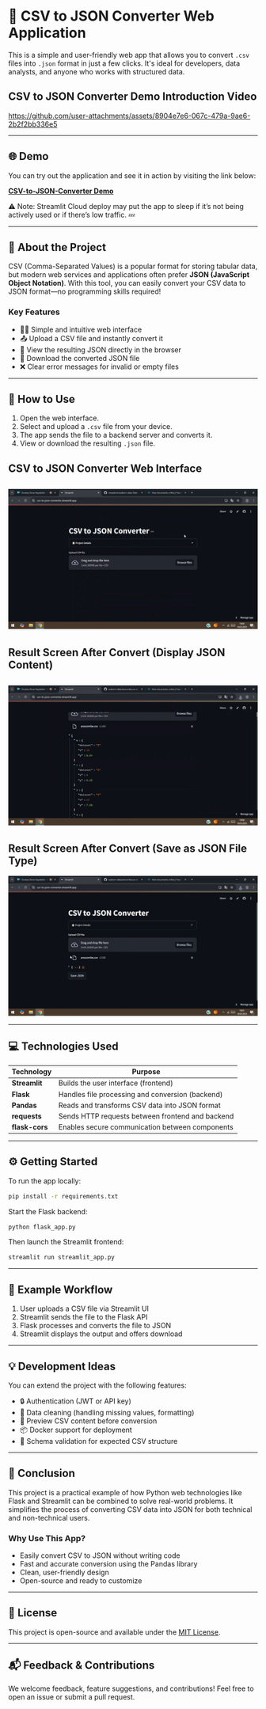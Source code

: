 # 📁 CSV to JSON Converter Web Application

This is a simple and user-friendly web app that allows you to convert `.csv` files into `.json` format in just a few clicks. It's ideal for developers, data analysts, and anyone who works with structured data.

## CSV to JSON Converter Demo Introduction Video

https://github.com/user-attachments/assets/8904e7e6-067c-479a-9ae6-2b2f2bb336e5

---
## 🌐 Demo

You can try out the application and see it in action by visiting the link below:

[**CSV-to-JSON-Converter Demo**](https://csv-to-json-converter.streamlit.app/)

⚠️ Note: Streamlit Cloud deploy may put the app to sleep if it’s not being actively used or if there’s low traffic. 💤

---

## 🚀 About the Project

CSV (Comma-Separated Values) is a popular format for storing tabular data, but modern web services and applications often prefer **JSON (JavaScript Object Notation)**. With this tool, you can easily convert your CSV data to JSON format—no programming skills required!

### Key Features

- 👨‍💻 Simple and intuitive web interface
- 📤 Upload a CSV file and instantly convert it
- 📄 View the resulting JSON directly in the browser
- 💾 Download the converted JSON file
- ❌ Clear error messages for invalid or empty files

---

## 🔧 How to Use

1. Open the web interface.
2. Select and upload a `.csv` file from your device.
3. The app sends the file to a backend server and converts it.
4. View or download the resulting `.json` file.

## CSV to JSON Converter Web Interface
![Alt text](https://github.com/ctntrk/CSV-to-JSON-Converter/blob/main/CSV%20to%20JSON%20Converter%20Web%20Interface.jpg)
---
## Result Screen After Convert (Display JSON Content)
![Alt text](https://github.com/ctntrk/CSV-to-JSON-Converter/blob/main/Result%20Screen%20After%20Convert%20(Display%20JSON%20Content).jpg)
---
## Result Screen After Convert (Save as JSON File Type)
![Alt text](https://github.com/ctntrk/CSV-to-JSON-Converter/blob/main/Result%20Screen%20After%20Convert%20(Save%20as%20JSON%20File%20Type).jpg)

---

## 💻 Technologies Used

| Technology     | Purpose                                           |
|----------------|---------------------------------------------------|
| **Streamlit**  | Builds the user interface (frontend)              |
| **Flask**      | Handles file processing and conversion (backend)  |
| **Pandas**     | Reads and transforms CSV data into JSON format    |
| **requests**   | Sends HTTP requests between frontend and backend  |
| **flask-cors** | Enables secure communication between components   |

---

## ⚙️ Getting Started

To run the app locally:

```bash
pip install -r requirements.txt
```

Start the Flask backend:

```bash
python flask_app.py
```

Then launch the Streamlit frontend:

```bash
streamlit run streamlit_app.py
```

---

## 🧪 Example Workflow

1. User uploads a CSV file via Streamlit UI
2. Streamlit sends the file to the Flask API
3. Flask processes and converts the file to JSON
4. Streamlit displays the output and offers download
---

## 💡 Development Ideas

You can extend the project with the following features:

* 🔒 Authentication (JWT or API key)
* 🧹 Data cleaning (handling missing values, formatting)
* 👀 Preview CSV content before conversion
* 📦 Docker support for deployment
* 📑 Schema validation for expected CSV structure

---

## 🏁 Conclusion

This project is a practical example of how Python web technologies like Flask and Streamlit can be combined to solve real-world problems. It simplifies the process of converting CSV data into JSON for both technical and non-technical users.

### Why Use This App?

* Easily convert CSV to JSON without writing code
* Fast and accurate conversion using the Pandas library
* Clean, user-friendly design
* Open-source and ready to customize

---

## 📄 License

This project is open-source and available under the [MIT License](https://opensource.org/licenses/MIT).

---

## 📬 Feedback & Contributions

We welcome feedback, feature suggestions, and contributions! Feel free to open an issue or submit a pull request.

